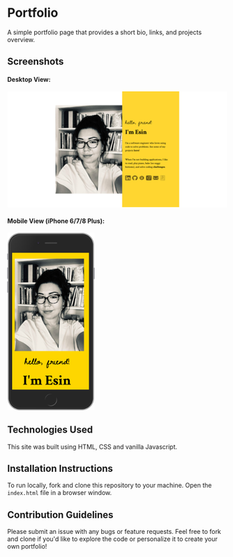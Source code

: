 # Portfolio

A simple portfolio page that provides a short bio, links, and projects overview.

## Screenshots

#### Desktop View:

![Screenshot of the desktop view of this application](images/esinsaribudak.com_screenshot.png)

#### Mobile View (iPhone 6/7/8 Plus):

<img src="images/esinsaribudak.com_iphone.png" alt="Screenshot of the mobile view of this application" width="200">

## Technologies Used

This site was built using HTML, CSS and vanilla Javascript.

## Installation Instructions

To run locally, fork and clone this repository to your machine. Open the `index.html` file in a browser window.

## Contribution Guidelines

Please submit an issue with any bugs or feature requests. Feel free to fork and clone if you'd like to explore the code or personalize it to create your own portfolio!
